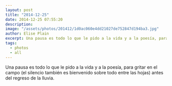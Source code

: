 ```yaml
---
layout: post
title: "2014-12-25"
date: 2014-12-25 07:55:20
description: 
image: "/assets/photos/201412/1d0ac060e4dd21027de752847d194ba3.jpg"
author: Elise Plain
excerpt: Una pausa es todo lo que le pido a la vida y a la poesía, para gritar en el campo (el silencio también es bienvenido sobre todo entre las hojas) antes del regreso de la lluvia.
tags: 
  - photos
  - all
---
```


Una pausa es todo lo que le pido a la vida y a la poesía, para gritar en el campo (el silencio también es bienvenido sobre todo entre las hojas) antes del regreso de la lluvia.
<p></p>
